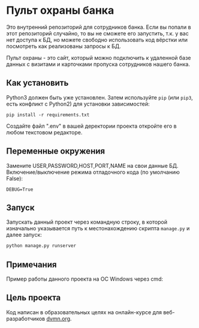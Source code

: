 # Пульт охраны банка

Это внутренний репозиторий для сотрудников банка. Если вы попали в этот репозиторий случайно, то вы не сможете его запустить, 
т.к. у вас нет доступа к БД, но можете свободно использовать код вёрстки или посмотреть как реализованы запросы к БД.

Пульт охраны - это сайт, который можно подключить к удаленной базе данных с визитами и карточками пропуска сотрудников нашего банка.
## Как установить
Python3 должен быть уже установлен. 
Затем используйте `pip` (или `pip3`, есть конфликт с Python2) для установки зависимостей:
```
pip install -r requirements.txt
```
Создайте файл ".env" в вашей деректории проекта откройте его в любом текстовом редакторе.
## Переменные окружения
Замените USER,PASSWORD,HOST,PORT,NAME на свои данные БД.
Включение/выключение режима отладочного кода (по умолчанию False):
```
DEBUG=True
```
## Запуск
Запускать данный проект через командную строку, в которой изначально указывается путь к местонахождению скрипта `manage.py` и далее запуск:
``` cmd
python manage.py runserver
```
## Примечания
Пример работы данного проекта на ОС Windows через cmd:


## Цель проекта
Код написан в образовательных целях на онлайн-курсе для веб-разработчиков [dvmn.org](https://dvmn.org/).
